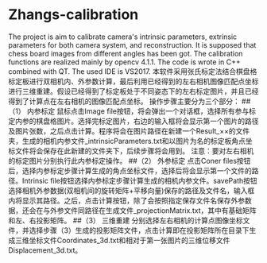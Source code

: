 # Zhangs-calibration
The project is aim to calibrate camera's intrinsic parameters, extrinsic parameters for both camera system, and reconstruction. It is supposed 
that chess board images from different angles has been got. 
The calibration functions are realized mainly by opencv 4.1.1. The code is wrote in C++ combined with QT. The used IDE is VS2017. 
本软件采用张氏标定法结合棋盘格标定板进行双相机内、外参数计算，最后利用已经得到的左右相机图像匹配点坐标进行三维重建。假设已经得到了标定板处于不同姿态下的左右标定图片，并且已经得到了计算点在左右相机的图像匹配点坐标。
操作步骤主要分为三个部分：
##（1）	内参标定
鼠标点击Image file按钮，将会弹出一个对话框，选择所有参与标定内参的棋盘格图片。选择完标定图片，右边的输入框将会显示第一个图片的路径及图片张数，之后点击计算。程序将会在图片路径在新建一个Result_××的文件夹，生成的相机内参文件_intrinsicParameters.txt和以图片为名的标定板角点坐标文件将会保存在此新建的文件夹下，后续步骤将会用到。
注意：要对左右相机的标定图片分别执行此内参标定操作。
##（2）	外参标定
点击Coner files按钮后，选择内参标定步骤计算生成的角点坐标文件，选择后将会显示第一个文件的路径。Intrinsic file按钮选择内参标定步骤计算生成的相机内参文件。savePath按钮选择相机外参数据(双相机间的旋转矩阵+平移向量)保存的路径及文件名，输入框内将显示其路径。之后，点击计算按钮，除了会按照指定保存文件名保存外参数据，还会在与外参文件同路径在生成文件_projectionMatrix.txt，其中有基础矩阵和左、右投影矩阵。
##（3）	三维重建
分别选择左右相机的计算点图像坐标文件，并选择步骤（3）生成的投影矩阵文件，点击计算即在投影矩阵所在目录下生成三维坐标文件Coordinates_3d.txt和相对于第一张图片的三维位移文件Displacement_3d.txt。

